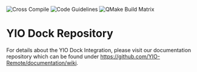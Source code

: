 ![Cross Compile](https://github.com/YIO-Remote/integration.dock/workflows/Cross%20Compile/badge.svg?branch=develop) ![Code Guidelines](https://github.com/YIO-Remote/integration.dock/workflows/Code%20Guidelines/badge.svg?branch=develop) ![QMake Build Matrix](https://github.com/YIO-Remote/integration.dock/workflows/QMake%20Build%20Matrix/badge.svg?branch=develop)

# YIO Dock Repository

For details about the YIO Dock Integration, please visit our documentation repository which can be found under
<https://github.com/YIO-Remote/documentation/wiki>.
